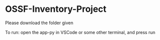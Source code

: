 # OSSF-Inventory-Project

Please download the folder given


To run: open the app-py in VSCode or some other terminal, and press run
